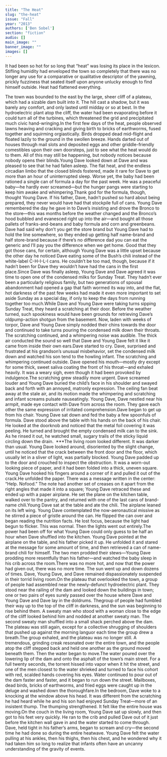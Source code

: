 ```yaml
---
title: "The Heat"
slug: "the-heat"
issue: "Fall"
year: "2013"
authors: ['Ben Sobel']
section: "fiction"
audio: []
main_image: ""
banner_image: ""
images: []
---
```

It had been so hot for so long that “heat” was losing its place in the lexicon. Stifling humidity had enveloped the town so completely that there was no longer any use for a comparative or qualitative descriptor of the yawning, prickly fuzziness that seated itself upon anyone unlucky enough to find himself outside. Heat had flattened everything.

The town was bounded to the east by the large, sheer cliff of a plateau, which had a sizable dam built into it. The hill cast a shadow, but it was barely any comfort, and only lasted until midday or so at best. In the hydroelectric plant atop the cliff, the water had been evaporating before it could turn all of the turbines, which threatened the grid and precipitated much civic hand-wringing.In the first few days of the heat, people observed lawns heaving and cracking and giving birth to bricks of earthworms, fused together and squirming orgiastically. Birds dropped dead mid-flight and floated lazily to the ground in the swollen breeze. Hands darted out of houses through mail slots and deposited eggs and other griddle-friendly comestibles upon their own doorsteps, just to see what the heat would do to them. All of this may still be happening, but nobody notices because nobody opens their blinds.Young Dave looked down at Dave and was pleased to see that he had fallen asleep. The flat heat, and the endless circadian limbo that the closed blinds fostered, made it rare for Dave to get more than an hour of uninterrupted sleep. Worse yet, the baby had been rationed a single can of formula a day for the past week. He was a peaceful baby—he hardly ever screamed—but the hunger pangs were starting to keep him awake and whimpering.Thank god for the formula, though, thought Young Dave. If his father, Dave, hadn’t pushed so hard about being prepared, they never would have had that stockpile full of cans. Young Dave remembered the day he gave in to Dave’s insisting and drove the Bronco to the store—this was months before the weather changed and the Bronco’s hood bubbled and evanesced right up into the air—and bought all those pallets of franks-and-beans and baby formula and corn and greenbeans. Dave had said why don’t you get the store brand but Young Dave had to hold the line somewhere, so they ended up getting half name-brand and half store-brand because if there’s no difference dad you can eat the generic and I’ll pay you the difference when we get home. Good that they got those cans, for certain, although Young Dave was a little upset because the other day he noticed Dave eating some of the Bush’s chili instead of the white-label C-H-I-L-I cans. He couldn’t be too mad, though, because if it hadn’t been for Dave they wouldn’t have had the cans in the first place.Since Dave was finally asleep, Young Dave and Dave agreed it was time to open one of the condensed milks for Sunday Treat. They hadn’t ever been a particularly religious family, but two generations of spousal abandonment had opened a gap that faith wormed its way into, and the flat, hot darkness of the past few weeks had made it even more important to set aside Sunday as a special day, if only to keep the days from running together too much.While Dave and Young Dave were taking turns sipping Sunday Treat, they heard a scratching at their door. Before the weather turned, such spookiness would have been grounds for retrieving Dave’s oldpump-action shotgun from the basement. Now, laden with weeks of torpor, Dave and Young Dave simply nodded their chins towards the door and continued to take turns pouring the condensed milk down their throats. The scratching continued, and a whimpering noise was audible. The thick air conducted the sound so well that Dave and Young Dave felt it like it came from inside their own ears.Dave started to cry. Dave, surprised and frustrated at his grandson’s unusual misbehavior, set the condensed milk down and watched his son tend to the howling infant. The scratching and whimpering continued outside. Dave opened his mouth—mostly dry except for some thick, sweet saliva coating the front of his throat—and exhaled heavily. It was a weary sigh, even though it had been provoked by indulgence.The scratching grew steadily more urgent. Dave screamed louder and Young Dave buried the child’s face in his shoulder and swayed back and forth with an annoyed, matronly expression. The ceiling fan beat away at the stale air, and its motion made the whimpering and scratching and infant screams pulsate nauseatingly. Young Dave, Dave nestled near his armpit, made eye contact with Dave from across the room. They gave each other the same expression of irritated comprehension.Dave began to get up from his chair. Young Dave sat down and fed the baby a few spoonfuls of formula. Dave stood above the table with his hands on the back of his chair. He looked at the doorknob and noticed that the metal foil covering it was peeling. He turned and brought the empty condensed milk can to the sink. As he rinsed it out, he watched small, sugary trails of the sticky liquid circling down the drain.  ***The living room looked different. It was darker than usual. Young Dave looked around, disoriented by the slight change, until he noticed that the crack between the front door and the floor, which usually let in a sliver of light, was partially blocked. Young Dave padded up to the door and crouched to inspect the obstruction. It was a worn-out looking piece of paper, and it had been folded into a thick, uneven square. Young Dave hooked his fingers around a corner of it and pulled it out of the crack.He unfolded the paper. There was a message written in the center: “Help. Nofood.” The note had another set of creases on it apart from the right angles that made it into a square; Young Dave retraced these and ended up with a paper airplane. He set the plane on the kitchen table, walked over to the pantry, and returned with one of the last cans of brand-name chili.Young Dave sat at the table and ate the chili. The airplane leaned on its left wing. Young Dave contemplated the now-aeronautical missive as he stirred a piece of gristle around the can. He flipped the can over and began reading the nutrition facts. He lost focus, because the light had begun to flicker. This was normal. Then the lights went out entirely.The power had been off for what Young Dave could only guess to be half an hour when Dave shuffled into the kitchen. Young Dave pointed at the airplane on the table, and his father picked it up. He unfolded it and stared at the message for some amount of time, and then retrieved a can of name-brand chili for himself. The two men prodded their stews—Young Dave prodding more resentfully than his father—and watched the baby sleep in his crib across the room.There was no more hot, and now that the power had given out, there was no more time. The sun went up and down dozens of times. Dave, Young Dave, and Dave remained dispassionately suspended in their torrid living room.On the plateau that overlooked the town, a group of people had assembled near the newly-defunct hydroelectric plant. They stood near the railing of the dam and looked down the buildings in town; one or two pairs of eyes surely passed over the house where Dave and Young Dave and Dave lay in the doldrums. Thegroup of people had fumbled their way up to the top of the cliff in darkness, and the sun was beginning to rise behind them. A sweaty man who stood with a woman close to the edge of the cliff looked behind him and nodded at another sweaty man. The second sweaty man shuffled into a small shack perched above the dam. The plateau was still again, except for a collective shrugging of shoulders that pushed up against the morning languor each time the group drew a breath.The group exhaled, and the plateau was no longer still. A tremendous, grinding creak resonated over the entire town, and the people atop the cliff stepped back and held one another as the ground moved beneath them. Then the water began to move.The water poured over the lowering lip of the dam and onto the asphalt of the town’s main street. For a full twenty seconds, the torrent hissed into vapor when it hit the street, and one of the men closest to the water shrieked and turned to face his cohort with red, scalded hands covering his eyes. Water continued to pour out of the dam faster and faster, and it began to run down the street. Mailboxes, dead birds, bricks of earthworms, and fried eggs were caught up in the deluge and washed down the thoroughfare.In the bedroom, Dave woke to a knocking at the window above his head. It was different from the scratching he had heard while he and his son had enjoyed Sunday Treat—more of an insistent thump. The thumping strengthened. It felt like the entire house was moving.On the couch in the living room, Young Dave sat up slowly, and then got to his feet very quickly. He ran to the crib and pulled Dave out of it just before the kitchen wall gave in and the water started to come through. Dave, held tight in his father’s arms, began to scream and cry—the second time he had done so during the entire heatwave. Young Dave felt the water pulling at his ankles, then his thighs, then his chest, and he wondered why it had taken him so long to realize that infants often have an uncanny understanding of the gravity of events. 